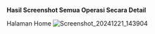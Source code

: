 **Hasil Screenshot Semua Operasi Secara Detail**

Halaman Home
![Screenshot_20241221_143904](https://github.com/user-attachments/assets/7d3d9084-8bfc-4611-83bf-9729b2631fde)

 
